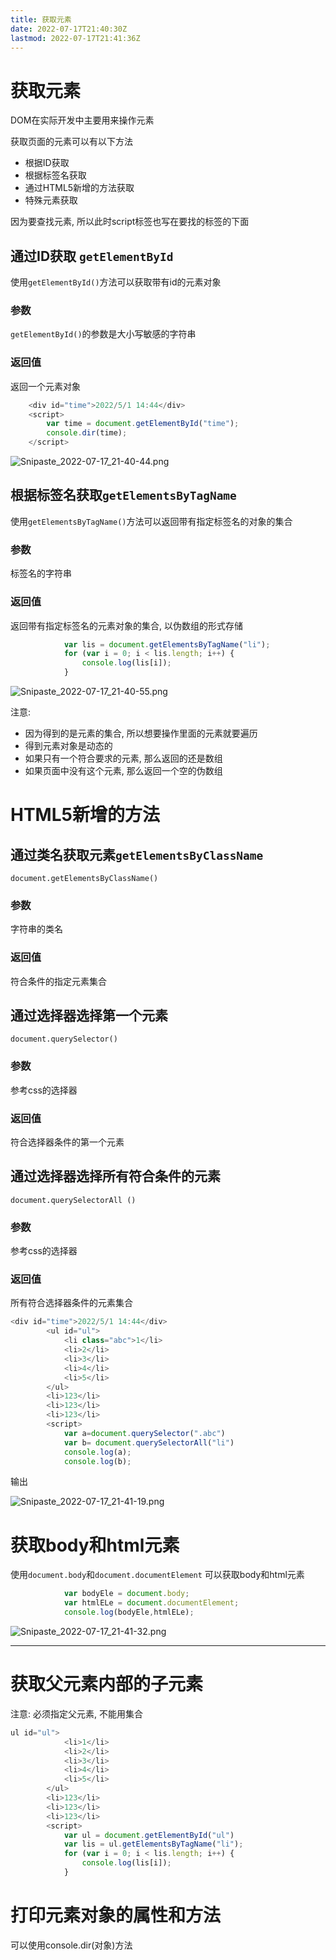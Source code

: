 ```yaml
---
title: 获取元素
date: 2022-07-17T21:40:30Z
lastmod: 2022-07-17T21:41:36Z
---
```


# 获取元素

DOM在实际开发中主要用来操作元素

获取页面的元素可以有以下方法

* 根据ID获取
* 根据标签名获取
* 通过HTML5新增的方法获取
* 特殊元素获取

因为要查找元素, 所以此时script标签也写在要找的标签的下面

## 通过ID获取 `getElementById`

使用`getElementById()`方法可以获取带有id的元素对象

### 参数

`getElementById()`的参数是大小写敏感的字符串

### 返回值

返回一个元素对象

```JavaScript
    <div id="time">2022/5/1 14:44</div>
    <script>
        var time = document.getElementById("time");
        console.dir(time);
    </script>
```

![Snipaste_2022-07-17_21-40-44.png](assets/Snipaste_2022-07-17_21-40-44-20220717214049-tbd3w4b.png)

## 根据标签名获取`getElementsByTagName`

使用`getElementsByTagName()`方法可以返回带有指定标签名的对象的集合

### 参数

标签名的字符串

### 返回值

返回带有指定标签名的元素对象的集合, 以伪数组的形式存储

```JavaScript
            var lis = document.getElementsByTagName("li");
            for (var i = 0; i < lis.length; i++) {
                console.log(lis[i]);
            }
```

![Snipaste_2022-07-17_21-40-55.png](assets/Snipaste_2022-07-17_21-40-55-20220717214100-6hpbjon.png)

注意:

* 因为得到的是元素的集合, 所以想要操作里面的元素就要遍历
* 得到元素对象是动态的
* 如果只有一个符合要求的元素, 那么返回的还是数组
* 如果页面中没有这个元素, 那么返回一个空的伪数组

# HTML5新增的方法

## 通过类名获取元素`getElementsByClassName`

`document.getElementsByClassName()`

### 参数

字符串的类名

### 返回值

符合条件的指定元素集合

## 通过选择器选择第一个元素

`document.querySelector()`

### 参数

参考css的选择器

### 返回值

符合选择器条件的第一个元素

## 通过选择器选择所有符合条件的元素

`document.querySelectorAll ()`

### 参数

参考css的选择器

### 返回值

所有符合选择器条件的元素集合

```JavaScript
<div id="time">2022/5/1 14:44</div>
        <ul id="ul">
            <li class="abc">1</li>
            <li>2</li>
            <li>3</li>
            <li>4</li>
            <li>5</li>
        </ul>
        <li>123</li>
        <li>123</li>
        <li>123</li>
        <script>
            var a=document.querySelector(".abc")
            var b= document.querySelectorAll("li")
            console.log(a);
            console.log(b);
```

输出

![Snipaste_2022-07-17_21-41-19.png](assets/Snipaste_2022-07-17_21-41-19-20220717214122-fl9vw5l.png)

# 获取body和html元素

使用`document.body`和`document.documentElement` 可以获取body和html元素

```JavaScript
            var bodyEle = document.body;
            var htmlELe = document.documentElement;
            console.log(bodyEle,htmlELe);
```

![Snipaste_2022-07-17_21-41-32.png](assets/Snipaste_2022-07-17_21-41-32-20220717214136-18bzp7d.png)

---

# 获取父元素内部的子元素

注意: 必须指定父元素, 不能用集合

```JavaScript
ul id="ul">
            <li>1</li>
            <li>2</li>
            <li>3</li>
            <li>4</li>
            <li>5</li>
        </ul>
        <li>123</li>
        <li>123</li>
        <li>123</li>
        <script>
            var ul = document.getElementById("ul")
            var lis = ul.getElementsByTagName("li");
            for (var i = 0; i < lis.length; i++) {
                console.log(lis[i]);
            }
```

# 打印元素对象的属性和方法

可以使用console.dir(对象)方法
